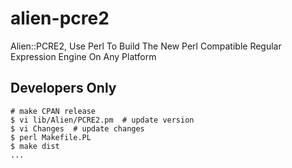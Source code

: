 # alien-pcre2
Alien::PCRE2, Use Perl To Build The New Perl Compatible Regular Expression Engine On Any Platform

## Developers Only
```
# make CPAN release
$ vi lib/Alien/PCRE2.pm  # update version
$ vi Changes  # update changes
$ perl Makefile.PL
$ make dist
...
```

